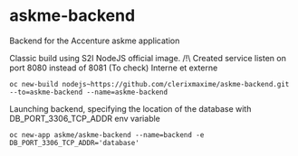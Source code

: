 # askme-backend
Backend for the Accenture askme application

Classic build using S2I NodeJS official image. /!\ Created service listen on port 8080 instead of 8081 (To check) Interne et externe
```
oc new-build nodejs~https://github.com/clerixmaxime/askme-backend.git --to=askme-backend --name=askme-backend
```
Launching backend, specifying the location of the database with DB_PORT_3306_TCP_ADDR env variable
```
oc new-app askme/askme-backend --name=backend -e DB_PORT_3306_TCP_ADDR='database'
```
